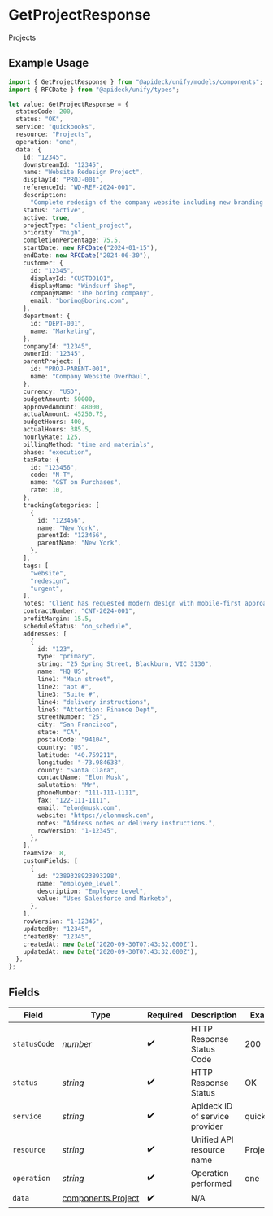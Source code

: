 # GetProjectResponse

Projects

## Example Usage

```typescript
import { GetProjectResponse } from "@apideck/unify/models/components";
import { RFCDate } from "@apideck/unify/types";

let value: GetProjectResponse = {
  statusCode: 200,
  status: "OK",
  service: "quickbooks",
  resource: "Projects",
  operation: "one",
  data: {
    id: "12345",
    downstreamId: "12345",
    name: "Website Redesign Project",
    displayId: "PROJ-001",
    referenceId: "WD-REF-2024-001",
    description:
      "Complete redesign of the company website including new branding and improved user experience",
    status: "active",
    active: true,
    projectType: "client_project",
    priority: "high",
    completionPercentage: 75.5,
    startDate: new RFCDate("2024-01-15"),
    endDate: new RFCDate("2024-06-30"),
    customer: {
      id: "12345",
      displayId: "CUST00101",
      displayName: "Windsurf Shop",
      companyName: "The boring company",
      email: "boring@boring.com",
    },
    department: {
      id: "DEPT-001",
      name: "Marketing",
    },
    companyId: "12345",
    ownerId: "12345",
    parentProject: {
      id: "PROJ-PARENT-001",
      name: "Company Website Overhaul",
    },
    currency: "USD",
    budgetAmount: 50000,
    approvedAmount: 48000,
    actualAmount: 45250.75,
    budgetHours: 400,
    actualHours: 385.5,
    hourlyRate: 125,
    billingMethod: "time_and_materials",
    phase: "execution",
    taxRate: {
      id: "123456",
      code: "N-T",
      name: "GST on Purchases",
      rate: 10,
    },
    trackingCategories: [
      {
        id: "123456",
        name: "New York",
        parentId: "123456",
        parentName: "New York",
      },
    ],
    tags: [
      "website",
      "redesign",
      "urgent",
    ],
    notes: "Client has requested modern design with mobile-first approach",
    contractNumber: "CNT-2024-001",
    profitMargin: 15.5,
    scheduleStatus: "on_schedule",
    addresses: [
      {
        id: "123",
        type: "primary",
        string: "25 Spring Street, Blackburn, VIC 3130",
        name: "HQ US",
        line1: "Main street",
        line2: "apt #",
        line3: "Suite #",
        line4: "delivery instructions",
        line5: "Attention: Finance Dept",
        streetNumber: "25",
        city: "San Francisco",
        state: "CA",
        postalCode: "94104",
        country: "US",
        latitude: "40.759211",
        longitude: "-73.984638",
        county: "Santa Clara",
        contactName: "Elon Musk",
        salutation: "Mr",
        phoneNumber: "111-111-1111",
        fax: "122-111-1111",
        email: "elon@musk.com",
        website: "https://elonmusk.com",
        notes: "Address notes or delivery instructions.",
        rowVersion: "1-12345",
      },
    ],
    teamSize: 8,
    customFields: [
      {
        id: "2389328923893298",
        name: "employee_level",
        description: "Employee Level",
        value: "Uses Salesforce and Marketo",
      },
    ],
    rowVersion: "1-12345",
    updatedBy: "12345",
    createdBy: "12345",
    createdAt: new Date("2020-09-30T07:43:32.000Z"),
    updatedAt: new Date("2020-09-30T07:43:32.000Z"),
  },
};
```

## Fields

| Field                                                    | Type                                                     | Required                                                 | Description                                              | Example                                                  |
| -------------------------------------------------------- | -------------------------------------------------------- | -------------------------------------------------------- | -------------------------------------------------------- | -------------------------------------------------------- |
| `statusCode`                                             | *number*                                                 | :heavy_check_mark:                                       | HTTP Response Status Code                                | 200                                                      |
| `status`                                                 | *string*                                                 | :heavy_check_mark:                                       | HTTP Response Status                                     | OK                                                       |
| `service`                                                | *string*                                                 | :heavy_check_mark:                                       | Apideck ID of service provider                           | quickbooks                                               |
| `resource`                                               | *string*                                                 | :heavy_check_mark:                                       | Unified API resource name                                | Projects                                                 |
| `operation`                                              | *string*                                                 | :heavy_check_mark:                                       | Operation performed                                      | one                                                      |
| `data`                                                   | [components.Project](../../models/components/project.md) | :heavy_check_mark:                                       | N/A                                                      |                                                          |